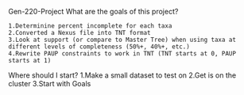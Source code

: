 Gen-220-Project
What are the goals of this project?
	
	1.Determinine percent incomplete for each taxa
	2.Converted a Nexus file into TNT format 
	3.Look at support (or compare to Master Tree) when using taxa at different levels of completeness (50%+, 40%+, etc.) 
	4.Rewrite PAUP constraints to work in TNT (TNT starts at 0, PAUP starts at 1) 
	
Where should I start?
	1.Make a small dataset to test on
	2.Get is on the cluster
	3.Start with Goals
